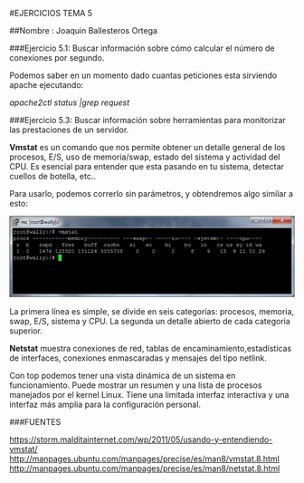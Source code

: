 #EJERCICIOS TEMA 5

##Nombre : Joaquin Ballesteros Ortega

###Ejercicio 5.1: Buscar información sobre cómo calcular el número de conexiones por segundo.

Podemos saber en un momento dado cuantas peticiones esta sirviendo apache ejecutando:

*apache2ctl status |grep request*

###Ejercicio 5.3: Buscar información sobre herramientas para monitorizar las prestaciones de un servidor.

**Vmstat** es un comando que nos permite obtener un detalle general de los procesos, E/S, uso de memoria/swap, estado del sistema y actividad del CPU. Es esencial para entender que esta pasando en tu sistema, detectar cuellos de botella, etc..

Para usarlo, podemos correrlo sin parámetros, y obtendremos algo similar a esto:

![vmstat](https://github.com/joaquinb25/SWAP1516/blob/master/Ejercicios%20de%20cada%20tema/Ejercicios-Tema5/vmstat.jpg)

La primera línea es simple, se divide en seis categorías: procesos, memoria, swap, E/S, sistema y CPU.
La segunda un detalle abierto de cada categoria superior.


**Netstat** muestra  conexiones  de  red,  tablas  de  encaminamiento,estadísticas de interfaces, 
conexiones enmascaradas y mensajes del tipo netlink.


Con top podemos tener una vista dinámica de un sistema en funcionamiento. 
Puede mostrar un resumen y una lista de procesos manejados por el kernel Linux. 
Tiene una limitada interfaz interactiva y una interfaz más amplia para la configuración personal.

###FUENTES

https://storm.malditainternet.com/wp/2011/05/usando-y-entendiendo-vmstat/
http://manpages.ubuntu.com/manpages/precise/es/man8/vmstat.8.html
http://manpages.ubuntu.com/manpages/precise/es/man8/netstat.8.html
